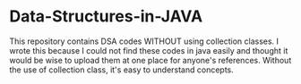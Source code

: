 # Data-Structures-in-JAVA
This repository contains DSA codes WITHOUT using collection classes.
I wrote this because I could not find these codes in java easily and thought it would be wise to upload them at one place for 
anyone's references.
Without the use of collection class, it's easy to understand concepts.
